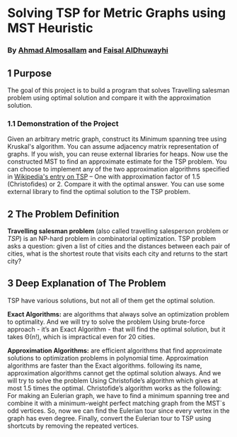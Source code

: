 #  Solving TSP for Metric Graphs using MST Heuristic
### By [Ahmad Almosallam](https://github.com/Ahmad-Almosallam) and [Faisal AlDhuwayhi](https://github.com/Faisal-AlDuwayhi)
## 1 Purpose
The goal of this project is to build a program that solves Travelling salesman problem using optimal solution and compare it with the approximation solution.

### 1.1 Demonstration of the Project
Given an arbitrary metric graph, construct its Minimum spanning tree using Kruskal's algorithm.
You can assume adjacency matrix representation of graphs. If you wish, you can reuse external
libraries for heaps. Now use the constructed MST to find an approximate estimate for the TSP
problem. You can choose to implement any of the two approximation algorithms specified in [Wikipedia's entry on TSP](https://en.wikipedia.org/wiki/Travelling_salesman_problem) – One with approximation factor of 1.5 (Christofides) or 2. Compare it
with the optimal answer. You can use some external library to find the optimal solution to the
TSP problem.

## 2 The Problem Definition
**Travelling salesman problem** (also called travelling salesperson problem or *TSP*) is an NP-hard
problem in combinatorial optimization. TSP problem asks a question: given a list of cities and the
distances between each pair of cities, what is the shortest route that visits each city and returns to the
start city?

## 3 Deep Explanation of The Problem
TSP have various solutions, but not all of them get the optimal solution.

**Exact Algorithms:** are algorithms that always solve an optimization problem to optimality.
And we will try to solve the problem Using brute-force approach - it’s an Exact Algorithm - that
will find the optimal solution, but it takes Θ(n!), which is impractical even for 20 cities.

**Approximation Algorithms:** are efficient algorithms that find approximate solutions to optimization
problems in polynomial time.
Approximation algorithms are faster than the Exact algorithms. following its name, approximation
algorithms cannot get the optimal solution always.
And we will try to solve the problem Using Christofide’s algorithm which gives at most 1.5 times the
optimal.
Christofide’s algorithm works as the following:
For making an Eulerian graph, we have to find a minimum spanning tree and combine it with a
minimum-weight perfect matching graph from the MST`s odd vertices.
So, now we can find the Eulerian tour since every vertex in the graph has even degree.
Finally, convert the Eulerian tour to TSP using shortcuts by removing the repeated vertices.
